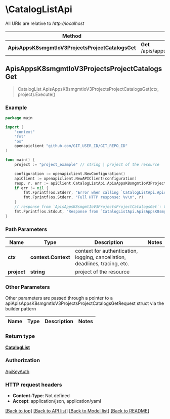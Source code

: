 # \CatalogListApi

All URIs are relative to *http://localhost*

Method | HTTP request | Description
------------- | ------------- | -------------
[**ApisAppsK8smgmtIoV3ProjectsProjectCatalogsGet**](CatalogListApi.md#ApisAppsK8smgmtIoV3ProjectsProjectCatalogsGet) | **Get** /apis/apps.k8smgmt.io/v3/projects/{project}/catalogs | 



## ApisAppsK8smgmtIoV3ProjectsProjectCatalogsGet

> CatalogList ApisAppsK8smgmtIoV3ProjectsProjectCatalogsGet(ctx, project).Execute()





### Example

```go
package main

import (
    "context"
    "fmt"
    "os"
    openapiclient "github.com/GIT_USER_ID/GIT_REPO_ID"
)

func main() {
    project := "project_example" // string | project of the resource

    configuration := openapiclient.NewConfiguration()
    apiClient := openapiclient.NewAPIClient(configuration)
    resp, r, err := apiClient.CatalogListApi.ApisAppsK8smgmtIoV3ProjectsProjectCatalogsGet(context.Background(), project).Execute()
    if err != nil {
        fmt.Fprintf(os.Stderr, "Error when calling `CatalogListApi.ApisAppsK8smgmtIoV3ProjectsProjectCatalogsGet``: %v\n", err)
        fmt.Fprintf(os.Stderr, "Full HTTP response: %v\n", r)
    }
    // response from `ApisAppsK8smgmtIoV3ProjectsProjectCatalogsGet`: CatalogList
    fmt.Fprintf(os.Stdout, "Response from `CatalogListApi.ApisAppsK8smgmtIoV3ProjectsProjectCatalogsGet`: %v\n", resp)
}
```

### Path Parameters


Name | Type | Description  | Notes
------------- | ------------- | ------------- | -------------
**ctx** | **context.Context** | context for authentication, logging, cancellation, deadlines, tracing, etc.
**project** | **string** | project of the resource | 

### Other Parameters

Other parameters are passed through a pointer to a apiApisAppsK8smgmtIoV3ProjectsProjectCatalogsGetRequest struct via the builder pattern


Name | Type | Description  | Notes
------------- | ------------- | ------------- | -------------


### Return type

[**CatalogList**](CatalogList.md)

### Authorization

[ApiKeyAuth](../README.md#ApiKeyAuth)

### HTTP request headers

- **Content-Type**: Not defined
- **Accept**: application/json, application/yaml

[[Back to top]](#) [[Back to API list]](../README.md#documentation-for-api-endpoints)
[[Back to Model list]](../README.md#documentation-for-models)
[[Back to README]](../README.md)

